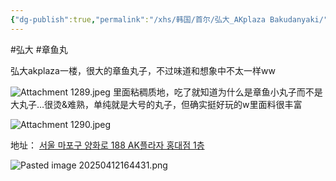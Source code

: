 ```yaml
---
{"dg-publish":true,"permalink":"/xhs/韩国/首尔/弘大_AKplaza Bakudanyaki/","tags":["rednote","首尔"],"created":"2024-09-10","updated":"2025-04-12T16:58:51.430+08:00"}
---
```


#弘大 #章鱼丸

弘大akplaza一楼，很大的章鱼丸子，不过味道和想象中不太一样ww

![Attachment 1289.jpeg](/img/user/xhs/%E9%9F%A9%E5%9B%BD/%E9%A6%96%E5%B0%94/photo-%E9%A6%96%E5%B0%94/Attachment%201289.jpeg)
里面粘稠质地，吃了就知道为什么是章鱼小丸子而不是大丸子…很烫&难熟，单纯就是大号的丸子，但确实挺好玩的w里面料很丰富

![Attachment 1290.jpeg](/img/user/xhs/%E9%9F%A9%E5%9B%BD/%E9%A6%96%E5%B0%94/photo-%E9%A6%96%E5%B0%94/Attachment%201290.jpeg)

地址：
[서울 마포구 양화로 188 AK플라자 홍대점 1층](https://pcmap.place.naver.com/restaurant/1612782100/home?from=map&fromPanelNum=2&timestamp=202504121644&locale=ko&svcName=map_pcv5&searchText=Bakudanyaki#)

![Pasted image 20250412164431.png](/img/user/xhs/%E9%9F%A9%E5%9B%BD/%E9%A6%96%E5%B0%94/photo-%E9%A6%96%E5%B0%94/Pasted%20image%2020250412164431.png)